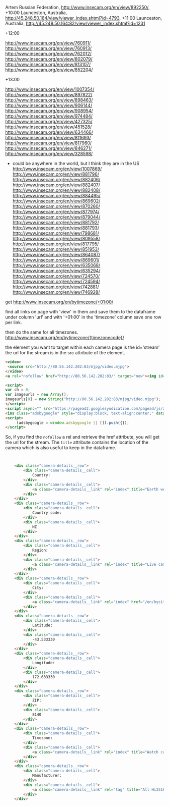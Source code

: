 Artem Russian Federation, http://www.insecam.org/en/view/892250/, +10:00
Launceston, Australia, http://45.248.50.164/view/viewer_index.shtml?id=4793, +11:00
Launceston, Australia, http://45.248.50.164:82/view/viewer_index.shtml?id=1231



+12:00

http://www.insecam.org/en/view/760911/
http://www.insecam.org/en/view/760913/
http://www.insecam.org/en/view/762012/
http://www.insecam.org/en/view/802079/
http://www.insecam.org/en/view/813107/
http://www.insecam.org/en/view/852204/


+13:00

http://www.insecam.org/en/view/1007354/
http://www.insecam.org/en/view/897822/
http://www.insecam.org/en/view/898463/
http://www.insecam.org/en/view/906144/
http://www.insecam.org/en/view/908954/
http://www.insecam.org/en/view/974484/
http://www.insecam.org/en/view/427325/
http://www.insecam.org/en/view/451528/
http://www.insecam.org/en/view/634466/
http://www.insecam.org/en/view/811693/
http://www.insecam.org/en/view/817960/
http://www.insecam.org/en/view/846271/
http://www.insecam.org/en/view/328598/

- could be anywhere in the world, but I think they are in the US
http://www.insecam.org/en/view/1007869/
http://www.insecam.org/en/view/881796/
http://www.insecam.org/en/view/882406/
http://www.insecam.org/en/view/882407/
http://www.insecam.org/en/view/882408/
http://www.insecam.org/en/view/884495/
http://www.insecam.org/en/view/869602/
http://www.insecam.org/en/view/870260/
http://www.insecam.org/en/view/877974/
http://www.insecam.org/en/view/879044/
http://www.insecam.org/en/view/881792/
http://www.insecam.org/en/view/881793/
http://www.insecam.org/en/view/798681/
http://www.insecam.org/en/view/809558/
http://www.insecam.org/en/view/817795/
http://www.insecam.org/en/view/851953/
http://www.insecam.org/en/view/864087/
http://www.insecam.org/en/view/869601/
http://www.insecam.org/en/view/635068/
http://www.insecam.org/en/view/635294/
http://www.insecam.org/en/view/724570/
http://www.insecam.org/en/view/724594/
http://www.insecam.org/en/view/742881/
http://www.insecam.org/en/view/746928/


get http://www.insecam.org/en/bytimezone/+01:00/

find all links on page with 'view' in them and save them to the dataframe under column 'url' and with '+01:00' in the 'timezone' column
save one row per link.

then do the same for all timezones.
http://www.insecam.org/en/bytimezone/{timezonecode}/

the element you want to target within each camera page is the id='stream'
the url for the stream is in the src attribute of the element.




```html
<video>
 <source src="http://80.56.142.202:83/mjpg/video.mjpg">
</video>
<a rel="nofollow" href="http://80.56.142.202:83/" target="new"><img id="image0" src="http://80.56.142.202:83/mjpg/video.mjpg" class="img-responsive img-rounded detailimage" alt="" title="Click here to enter the camera located in Netherlands, region Noord-Brabant, Эйндховен"></a>

<script>
var ch = 0;
var imageurls = new Array();
imageurls[0] = new String("http://80.56.142.202:83/mjpg/video.mjpg");
</script>
<script async="" src="https://pagead2.googlesyndication.com/pagead/js/adsbygoogle.js"></script>
<ins class="adsbygoogle" style="display:block; text-align:center;" data-ad-layout="in-article" data-ad-format="fluid" data-ad-client="ca-pub-9642036526375612" data-ad-slot="8439664353"></ins>
<script>
     (adsbygoogle = window.adsbygoogle || []).push({});
</script>
```

So, if you find the `nofollow` a rel and retrieve the href attribute, you will get the url for the stream.
The `title` attribute contains the location of the camera which is also useful to keep in the dataframe.

```html


	<div class="camera-details__row">
		<div class="camera-details__cell">
			Country:
		</div>
		<div class="camera-details__cell">
			<a class="camera-details__link" rel="index" title="Earth webcams in New Zealand" href="/en/bycountry/NZ/">New Zealand</a>
		</div>
	</div>
	<div class="camera-details__row">
		<div class="camera-details__cell">
			Country code:
		</div>
		<div class="camera-details__cell">
			NZ
		</div>
	</div>
	<div class="camera-details__row">
		<div class="camera-details__cell">
			Region:
		</div>
		<div class="camera-details__cell">
			<a class="camera-details__link" rel="index" title="Live camera in  Canterbury" href="/en/byregion/NZ/Canterbury/">Canterbury</a>
		</div>
	</div>
	<div class="camera-details__row">
		<div class="camera-details__cell">
			City:
		</div>
		<div class="camera-details__cell">
			<a class="camera-details__link" rel="index" href="/en/bycity/Christchurch/" title="View online network cameras in Christchurch"> Christchurch</a>
		</div>
	</div>
	<div class="camera-details__row">
		<div class="camera-details__cell">
			Latitude:
		</div>
		<div class="camera-details__cell">
			-43.533330
		</div>
	</div>
	<div class="camera-details__row">
		<div class="camera-details__cell">
			Longitude:
		</div>
		<div class="camera-details__cell">
			172.633330
		</div>
	</div>
	<div class="camera-details__row">
		<div class="camera-details__cell">
			ZIP:
		</div>
		<div class="camera-details__cell">
			8140
		</div>
	</div>
	<div class="camera-details__row">
		<div class="camera-details__cell">
			Timezone:
		</div>
		<div class="camera-details__cell">
			<a class="camera-details__link" rel="index" title="Watch cams in  Canterbury" href="/en/bytimezone/+13:00/">+13:00</a>
		</div>
	</div>
	<div class="camera-details__row">
		<div class="camera-details__cell">
			Manufacturer:
		</div>
		<div class="camera-details__cell">
			<a class="camera-details__link" rel="tag" title="All Hi3516 online cameras directory" href="/en/bytype/Hi3516/">Hi3516</a>
		</div>
	</div>



```